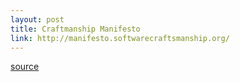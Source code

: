 ```yaml
---
layout: post
title: Craftmanship Manifesto
link: http://manifesto.softwarecraftsmanship.org/
---
```



[source](http://manifesto.softwarecraftsmanship.org/)

